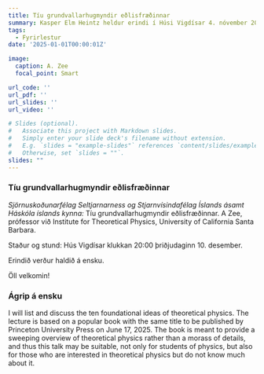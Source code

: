 ```yaml
---
title: Tíu grundvallarhugmyndir eðlisfræðinnar
summary: Kasper Elm Heintz heldur erindi í Húsi Vigdísar 4. nóvember 2025 klukkan 20:00
tags:
  - Fyrirlestur
date: '2025-01-01T00:00:01Z'

image:
  caption: A. Zee
  focal_point: Smart

url_code: ''
url_pdf: ''
url_slides: ''
url_video: ''

# Slides (optional).
#   Associate this project with Markdown slides.
#   Simply enter your slide deck's filename without extension.
#   E.g. `slides = "example-slides"` references `content/slides/example-slides.md`.
#   Otherwise, set `slides = ""`.
slides: ""
---
```


### Tíu grundvallarhugmyndir eðlisfræðinnar

_Sjörnuskoðunarfélag Seltjarnarness og Stjarnvísindafélag Íslands ásamt Háskóla íslands kynna:_
Tíu grundvallarhugmyndir eðlisfræðinnar. A Zee, prófessor við Institute for Theoretical Physics, University of California Santa Barbara.

Staður og stund: Hús Vigdísar klukkan 20:00 þriðjudaginn 10. desember.

Erindið verður haldið á ensku.

Öll velkomin!

### Ágrip á ensku

I will list and discuss the ten foundational ideas of theoretical physics. The lecture is based on a popular book with the same title to be published by Princeton University Press on June 17, 2025. The book is meant to provide a sweeping overview of theoretical physics rather than a morass of details, and thus this talk may be suitable, not only for students of physics, but also for those who are interested in theoretical physics but do not know much about it.